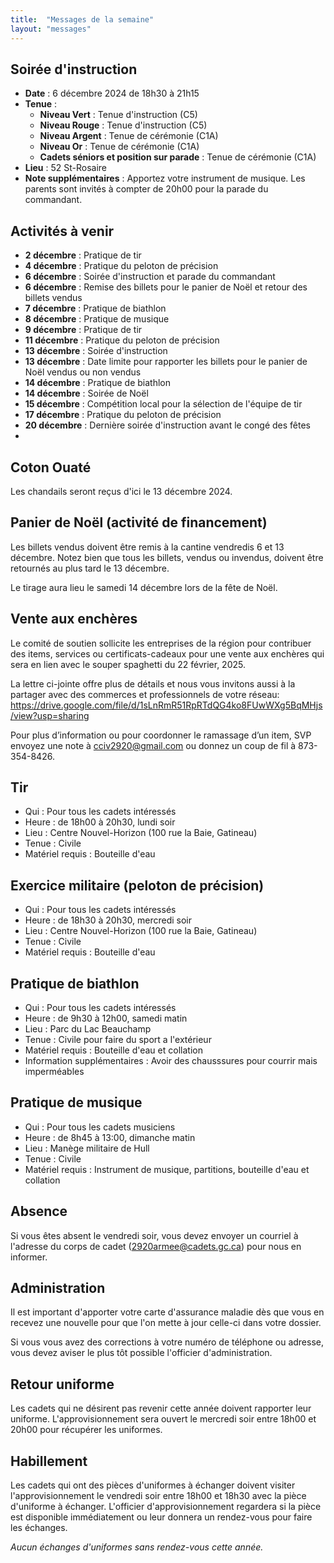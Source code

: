 ```yaml
---
title:  "Messages de la semaine"
layout: "messages"
---
```

 
## Soirée d'instruction  

- **Date** : 6 décembre 2024 de 18h30 à 21h15
- **Tenue** :
  - **Niveau Vert** : Tenue d'instruction (C5) 
  - **Niveau Rouge** : Tenue d'instruction (C5)  
  - **Niveau Argent** : Tenue de cérémonie (C1A) 
  - **Niveau Or** : Tenue de cérémonie (C1A) 
  - **Cadets séniors et position sur parade** : Tenue de cérémonie (C1A) 
- **Lieu** : 52 St-Rosaire
- **Note supplémentaires** : Apportez votre instrument de musique. Les parents sont invités à compter de 20h00 pour la parade du commandant. 

   
## Activités à venir
 
- **2 décembre** : Pratique de tir
- **4 décembre** : Pratique du peloton de précision
- **6 décembre** : Soirée d'instruction et parade du commandant 
- **6 décembre** : Remise des billets pour le panier de Noël et retour des billets vendus
- **7 décembre** : Pratique de biathlon
- **8 décembre** : Pratique de musique
- **9 décembre** : Pratique de tir
- **11 décembre** : Pratique du peloton de précision
- **13 décembre** : Soirée d'instruction
- **13 décembre** : Date limite pour rapporter les billets pour le panier de Noël vendus ou non vendus
- **14 décembre** : Pratique de biathlon
- **14 décembre** : Soirée de Noël
- **15 décembre** : Compétition local pour la sélection de l'équipe de tir
- **17 décembre** : Pratique du peloton de précision
- **20 décembre** : Dernière soirée d'instruction avant le congé des fêtes
- 

## Coton Ouaté 

Les chandails seront reçus d'ici le 13 décembre 2024.

## Panier de Noël (activité de financement)

Les billets vendus doivent être remis à la cantine vendredis 6 et 13 décembre. 
Notez bien que tous les billets, vendus ou invendus, doivent être retournés au plus tard le 13 décembre. 

Le tirage aura lieu le samedi 14 décembre lors de la fête de Noël.

## Vente aux enchères

Le comité de soutien sollicite les entreprises de la région pour contribuer des items, services ou certificats-cadeaux pour une vente aux enchères qui sera en lien avec le souper spaghetti du 22 février, 2025.

La lettre ci-jointe offre plus de détails et nous vous invitons aussi à la partager avec des commerces et professionnels de votre réseau:  <https://drive.google.com/file/d/1sLnRmR51RpRTdQG4ko8FUwWXg5BqMHjs/view?usp=sharing>

Pour plus d’information ou pour coordonner le ramassage d’un item, SVP envoyez une note à <cciv2920@gmail.com> ou donnez un coup de fil à 873-354-8426.

 
## Tir
- Qui : Pour tous les cadets intéressés 
- Heure : de 18h00 à 20h30, lundi soir
- Lieu : Centre Nouvel-Horizon (100 rue la Baie, Gatineau) 
- Tenue : Civile
- Matériel requis : Bouteille d'eau

## Exercice militaire (peloton de précision)

- Qui :  Pour tous les cadets intéressés 
- Heure : de 18h30 à 20h30, mercredi soir
- Lieu : Centre Nouvel-Horizon (100 rue la Baie, Gatineau) 
- Tenue : Civile
- Matériel requis : Bouteille d'eau

## Pratique de biathlon

- Qui :  Pour tous les cadets intéressés 
- Heure : de 9h30 à 12h00, samedi matin
- Lieu : Parc du Lac Beauchamp 
- Tenue : Civile pour faire du sport a l'extérieur
- Matériel requis : Bouteille d'eau et collation
- Information supplémentaires :  Avoir des chausssures pour courrir mais imperméables

## Pratique de musique

- Qui : Pour tous les cadets musiciens 
- Heure : de 8h45 à 13:00, dimanche matin
- Lieu : Manège militaire de Hull  
- Tenue : Civile
- Matériel requis : Instrument de musique, partitions, bouteille d'eau et collation

## Absence

Si vous êtes absent le vendredi soir, vous devez envoyer un courriel à l'adresse du corps de cadet (<2920armee@cadets.gc.ca>) pour nous en informer.

## Administration

Il est important d'apporter votre carte d'assurance maladie dès que vous en recevez une nouvelle pour que l'on mette à jour celle-ci dans votre dossier.

Si vous vous avez des corrections à votre numéro de téléphone ou adresse, vous devez aviser le plus tôt possible l'officier d'administration. 

## Retour uniforme

Les cadets qui ne désirent pas revenir cette année doivent rapporter leur uniforme. L'approvisionnement sera ouvert le mercredi soir entre 18h00 et 20h00 pour récupérer les uniformes.

## Habillement

Les cadets qui ont des pièces d'uniformes à échanger doivent visiter l'approvisionnement le vendredi soir entre 18h00 et 18h30 avec la pièce d'uniforme à échanger.  L'officier d'approvisionnement regardera si la pièce est disponible immédiatement ou leur donnera un rendez-vous pour faire les échanges.

*Aucun échanges d'uniformes sans rendez-vous cette année.*

